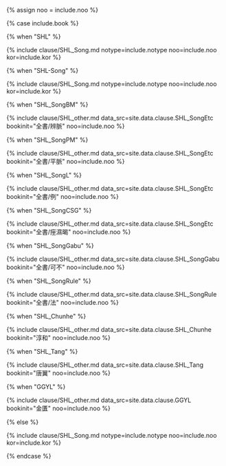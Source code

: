 <!--원문인용 시작-->

{% assign noo = include.noo %}

{% case include.book %}


<!-- 상한론 -->
{% when "SHL" %}

{% include clause/SHL_Song.md notype=include.notype noo=include.noo kor=include.kor %}

<!-- 상한론 -->
{% when "SHL-Song" %}

{% include clause/SHL_Song.md notype=include.notype noo=include.noo kor=include.kor %}

<!-- 변맥법 -->
{% when "SHL_SongBM" %}

{% include clause/SHL_other.md data_src=site.data.clause.SHL_SongEtc bookinit="全書/辨脈" noo=include.noo %}

<!-- 평맥법 -->
{% when "SHL_SongPM" %}

{% include clause/SHL_other.md data_src=site.data.clause.SHL_SongEtc bookinit="全書/平脈" noo=include.noo %}

<!-- 상한례 -->
{% when "SHL_SongL" %}

{% include clause/SHL_other.md data_src=site.data.clause.SHL_SongEtc bookinit="全書/例" noo=include.noo %}

<!-- 치습갈 -->
{% when "SHL_SongCSG" %}

{% include clause/SHL_other.md data_src=site.data.clause.SHL_SongEtc bookinit="全書/痓濕暍" noo=include.noo %}

<!-- 가불가 -->
{% when "SHL_SongGabu" %}

{% include clause/SHL_other.md data_src=site.data.clause.SHL_SongGabu bookinit="全書/可不" noo=include.noo %}

<!-- 법 -->
{% when "SHL_SongRule" %}

{% include clause/SHL_other.md data_src=site.data.clause.SHL_SongRule bookinit="全書/法" noo=include.noo %}

<!-- 순화본 -->
{% when "SHL_Chunhe" %}

{% include clause/SHL_other.md data_src=site.data.clause.SHL_Chunhe bookinit="淳和" noo=include.noo %}

<!-- 당본 -->
{% when "SHL_Tang" %}

{% include clause/SHL_other.md data_src=site.data.clause.SHL_Tang bookinit="唐翼" noo=include.noo %}

<!-- 금궤요략 -->
{% when "GGYL" %}

{% include clause/SHL_other.md data_src=site.data.clause.GGYL bookinit="金匱" noo=include.noo %}


<!-- 상한론 -->
{% else %}

{% include clause/SHL_Song.md notype=include.notype noo=include.noo kor=include.kor %}

{% endcase %}

<!--원문인용 끝-->

